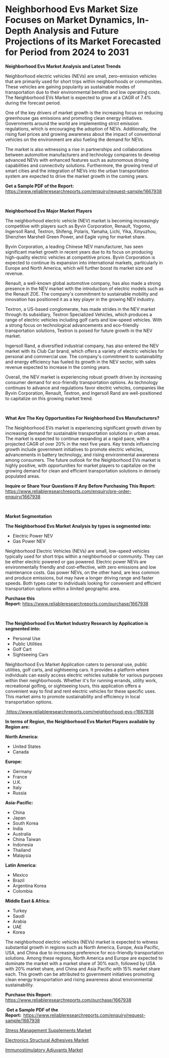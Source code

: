 <p><h1>Neighborhood Evs Market Size Focuses on Market Dynamics, In-Depth Analysis and Future Projections of its Market Forecasted for Period from 2024 to 2031</h1></p><p><strong>Neighborhood Evs Market Analysis and Latest Trends</strong></p>
<p><p>Neighborhood electric vehicles (NEVs) are small, zero-emission vehicles that are primarily used for short trips within neighborhoods or communities. These vehicles are gaining popularity as sustainable modes of transportation due to their environmental benefits and low operating costs. The Neighborhood EVs Market is expected to grow at a CAGR of 7.4% during the forecast period.</p><p>One of the key drivers of market growth is the increasing focus on reducing greenhouse gas emissions and promoting clean energy initiatives. Governments around the world are implementing strict emission regulations, which is encouraging the adoption of NEVs. Additionally, the rising fuel prices and growing awareness about the impact of conventional vehicles on the environment are also fueling the demand for NEVs.</p><p>The market is also witnessing a rise in partnerships and collaborations between automotive manufacturers and technology companies to develop advanced NEVs with enhanced features such as autonomous driving capabilities and connectivity solutions. Furthermore, the growing trend of smart cities and the integration of NEVs into the urban transportation system are expected to drive the market growth in the coming years.</p></p>
<p><strong>Get a Sample PDF of the Report:&nbsp;</strong> <a href="https://www.reliableresearchreports.com/enquiry/request-sample/1667938">https://www.reliableresearchreports.com/enquiry/request-sample/1667938</a></p>
<p>&nbsp;</p>
<p><strong>Neighborhood Evs Major Market Players</strong></p>
<p><p>The neighborhood electric vehicle (NEV) market is becoming increasingly competitive with players such as Byvin Corporation, Renault, Yogomo, Ingersoll Rand, Textron, Shifeng, Polaris, Yamaha, Lichi, Yika, Xinyuzhou, Shenzhen Marshell Green Power, and Eagle vying for market share. </p><p>Byvin Corporation, a leading Chinese NEV manufacturer, has seen significant market growth in recent years due to its focus on producing high-quality electric vehicles at competitive prices. Byvin Corporation is expected to continue its expansion into international markets, particularly in Europe and North America, which will further boost its market size and revenue.</p><p>Renault, a well-known global automotive company, has also made a strong presence in the NEV market with the introduction of electric models such as the Renault ZOE. The company's commitment to sustainable mobility and innovation has positioned it as a key player in the growing NEV industry.</p><p>Textron, a US-based conglomerate, has made strides in the NEV market through its subsidiary, Textron Specialized Vehicles, which produces a range of electric vehicles including golf carts and low-speed vehicles. With a strong focus on technological advancements and eco-friendly transportation solutions, Textron is poised for future growth in the NEV market.</p><p>Ingersoll Rand, a diversified industrial company, has also entered the NEV market with its Club Car brand, which offers a variety of electric vehicles for personal and commercial use. The company's commitment to sustainability and energy efficiency has fueled its growth in the NEV sector, with sales revenue expected to increase in the coming years.</p><p>Overall, the NEV market is experiencing robust growth driven by increasing consumer demand for eco-friendly transportation options. As technology continues to advance and regulations favor electric vehicles, companies like Byvin Corporation, Renault, Textron, and Ingersoll Rand are well-positioned to capitalize on this growing market trend.</p></p>
<p>&nbsp;</p>
<p><strong>What Are The Key Opportunities For Neighborhood Evs Manufacturers?</strong></p>
<p><p>The Neighborhood EVs market is experiencing significant growth driven by increasing demand for sustainable transportation solutions in urban areas. The market is expected to continue expanding at a rapid pace, with a projected CAGR of over 20% in the next five years. Key trends influencing growth include government initiatives to promote electric vehicles, advancements in battery technology, and rising environmental awareness among consumers. The future outlook for the Neighborhood EVs market is highly positive, with opportunities for market players to capitalize on the growing demand for clean and efficient transportation solutions in densely populated areas.</p></p>
<p><strong>Inquire or Share Your Questions If Any Before Purchasing This Report:</strong> <a href="https://www.reliableresearchreports.com/enquiry/pre-order-enquiry/1667938">https://www.reliableresearchreports.com/enquiry/pre-order-enquiry/1667938</a></p>
<p>&nbsp;</p>
<p><strong>Market Segmentation</strong></p>
<p><strong>The Neighborhood Evs Market Analysis by types is segmented into:</strong></p>
<p><ul><li>Electric Power NEV</li><li>Gas Power NEV</li></ul></p>
<p><p>Neighborhood Electric Vehicles (NEVs) are small, low-speed vehicles typically used for short trips within a neighborhood or community. They can be either electric powered or gas powered. Electric power NEVs are environmentally friendly and cost-effective, with zero emissions and low maintenance costs. Gas power NEVs, on the other hand, are less common and produce emissions, but may have a longer driving range and faster speeds. Both types cater to individuals looking for convenient and efficient transportation options within a limited geographic area.</p></p>
<p><strong>Purchase this Report:&nbsp;</strong><a href="https://www.reliableresearchreports.com/purchase/1667938">https://www.reliableresearchreports.com/purchase/1667938</a></p>
<p>&nbsp;</p>
<p><strong>The Neighborhood Evs Market Industry Research by Application is segmented into:</strong></p>
<p><ul><li>Personal Use</li><li>Public Utilities</li><li>Golf Cart</li><li>Sightseeing Cars</li></ul></p>
<p><p>Neighborhood Evs Market Application caters to personal use, public utilities, golf carts, and sightseeing cars. It provides a platform where individuals can easily access electric vehicles suitable for various purposes within their neighborhoods. Whether it's for running errands, utility work, recreational golfing, or sightseeing tours, this application offers a convenient way to find and rent electric vehicles for these specific uses. This market aims to promote sustainability and efficiency in local transportation options.</p></p>
<p><a href="https://www.reliableresearchreports.com/neighborhood-evs-r1667938">&nbsp;https://www.reliableresearchreports.com/neighborhood-evs-r1667938</a></p>
<p><strong>In terms of Region, the Neighborhood Evs Market Players available by Region are:</strong></p>
<p>
    <p> <strong> North America: </strong>
        <ul>
            <li>United States</li>
            <li>Canada</li>
        </ul>
        </p> 
    <p> <strong> Europe: </strong>
        <ul>
            <li>Germany</li>
            <li>France</li>
            <li>U.K.</li>
            <li>Italy</li>
            <li>Russia</li>
        </ul>
        </p> 
    <p> <strong> Asia-Pacific: </strong>
        <ul>
            <li>China</li>
            <li>Japan</li>
            <li>South Korea</li>
            <li>India</li>
            <li>Australia</li>
            <li>China Taiwan</li>
            <li>Indonesia</li>
            <li>Thailand</li>
            <li>Malaysia</li>
        </ul>
        </p> 
    <p> <strong> Latin America: </strong>
        <ul>
            <li>Mexico</li>
            <li>Brazil</li>
            <li>Argentina Korea</li>
            <li>Colombia</li>
        </ul>
        </p> 
    <p> <strong> Middle East & Africa: </strong>
        <ul>
            <li>Turkey</li>
            <li>Saudi</li>
            <li>Arabia</li>
            <li>UAE</li>
            <li>Korea</li>
        </ul>
    </p>
    </p>
<p><p>The neighborhood electric vehicles (NEVs) market is expected to witness substantial growth in regions such as North America, Europe, Asia Pacific, USA, and China due to increasing preference for eco-friendly transportation solutions. Among these regions, North America and Europe are expected to dominate the market with a market share of 30% each, followed by USA with 20% market share, and China and Asia Pacific with 15% market share each. This growth can be attributed to government initiatives promoting clean energy transportation and rising awareness about environmental sustainability.</p></p>
<p><strong>Purchase this Report: </strong><a href="https://www.reliableresearchreports.com/purchase/1667938">https://www.reliableresearchreports.com/purchase/1667938</a></p>
<p>&nbsp;<strong>Get a Sample PDF of the Report:&nbsp;&nbsp;</strong><a href="https://www.reliableresearchreports.com/enquiry/request-sample/1667938">https://www.reliableresearchreports.com/enquiry/request-sample/1667938</a></p>
<p><strong></strong></p>
<p><p><a href="https://www.linkedin.com/pulse/stress-management-supplements-market-insights-cagr-trends-r4jnc">Stress Management Supplements Market</a></p><p><a href="https://github.com/AnnChovey2023/Market-Research-Report-List-1/blob/main/electronics-structural-adhesives-market.md">Electronics Structural Adhesives Market</a></p><p><a href="https://www.linkedin.com/pulse/immunostimulatory-adjuvants-market-competitive-analysis-trends-ca1sc">Immunostimulatory Adjuvants Market</a></p></p>